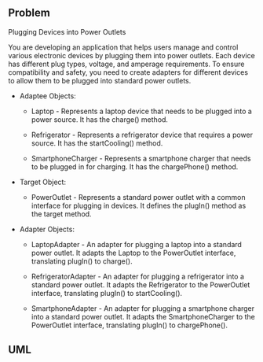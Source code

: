 ## Problem

Plugging Devices into Power Outlets

You are developing an application that helps users manage and control various electronic devices by plugging them into power outlets. Each device has different plug types, voltage, and amperage requirements. To ensure compatibility and safety, you need to create adapters for different devices to allow them to be plugged into standard power outlets.

- Adaptee Objects:

  - Laptop - Represents a laptop device that needs to be plugged into a power source. It has the charge() method.

  - Refrigerator - Represents a refrigerator device that requires a power source. It has the startCooling() method.

  - SmartphoneCharger - Represents a smartphone charger that needs to be plugged in for charging. It has the chargePhone() method.

- Target Object:

  - PowerOutlet - Represents a standard power outlet with a common interface for plugging in devices. It defines the plugIn() method as the target method.

- Adapter Objects:

  - LaptopAdapter - An adapter for plugging a laptop into a standard power outlet. It adapts the Laptop to the PowerOutlet interface, translating plugIn() to charge().

  - RefrigeratorAdapter - An adapter for plugging a refrigerator into a standard power outlet. It adapts the Refrigerator to the PowerOutlet interface, translating plugIn() to startCooling().

  - SmartphoneAdapter - An adapter for plugging a smartphone charger into a standard power outlet. It adapts the SmartphoneCharger to the PowerOutlet interface, translating plugIn() to chargePhone().

## UML
